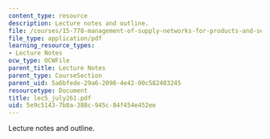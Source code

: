 ```yaml
---
content_type: resource
description: Lecture notes and outline.
file: /courses/15-778-management-of-supply-networks-for-products-and-services-summer-2004/5e9c51437b8a388c945c84f454e452ee_lec5_july261.pdf
file_type: application/pdf
learning_resource_types:
- Lecture Notes
ocw_type: OCWFile
parent_title: Lecture Notes
parent_type: CourseSection
parent_uid: 5a6bfede-29a6-2098-4e42-00c582403245
resourcetype: Document
title: lec5_july261.pdf
uid: 5e9c5143-7b8a-388c-945c-84f454e452ee
---
```

Lecture notes and outline.

